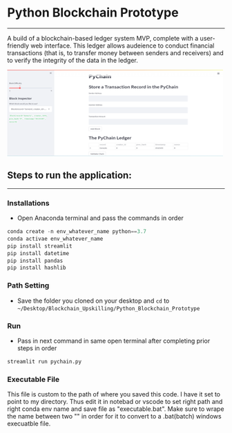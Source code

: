 # Python Blockchain Prototype
_______

A build of a blockchain-based ledger system MVP, complete with a user-friendly web interface. This ledger allows audeience to conduct financial transactions (that is, to transfer money between senders and receivers) and to verify the integrity of the data in the ledger.

<img src="application.png" width="500" height="200" />

## Steps to run the application:
__________________________________
### Installations
* Open Anaconda terminal and pass the commands in order
```python
conda create -n env_whatever_name python==3.7
conda activae env_whatever_name
pip install streamlit
pip install datetime 
pip install pandas 
pip install hashlib
```
### Path Setting

* Save the folder you cloned on your desktop and `cd` to `~/Desktop/Blockchain_Upskilling/Python_Blockchain_Prototype`

### Run

* Pass in next command in same open terminal after completing prior steps in order

```python
streamlit run pychain.py
```
### Executable File

This file is custom to the path of where you saved this code. I have it set to point to my directory. Thus edit it in notebad or vscode 
to set right path and right conda env name and save file as "executable.bat". Make sure to wrape the name between two "" in order for it
to convert to a .bat(batch) windows execuatble file.

